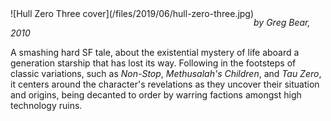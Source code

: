 <!--
.. title: Hull Zero Three
.. slug: hull-zero-three
.. date: 2019-06-17 10:17:46-05:00
.. tags: media,book,fiction,science-fiction,novel,bear
.. type: text
-->

<span style="float: left">
![Hull Zero Three cover](/files/2019/06/hull-zero-three.jpg)
</span>

*by Greg Bear, 2010*

A smashing hard SF tale, about the existential mystery of life aboard a
generation starship that has lost its way. Following in the footsteps of
classic variations, such as _Non-Stop_, _Methusalah's Children_, and _Tau
Zero_, it centers around the character's revelations as they uncover their
situation and origins, being decanted to order by warring factions amongst
high technology ruins.

<br style="clear: both" />

